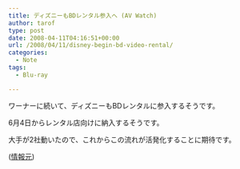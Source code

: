 ```yaml
---
title: ディズニーもBDレンタル参入へ (AV Watch)
author: tarof
type: post
date: 2008-04-11T04:16:51+00:00
url: /2008/04/11/disney-begin-bd-video-rental/
categories:
  - Note
tags:
  - Blu-ray

---
```

ワーナーに続いて、ディズニーもBDレンタルに参入するそうです。
  
6月4日からレンタル店向けに納入するそうです。
  
大手が2社動いたので、これからこの流れが活発化することに期待です。

([情報元][1])

 [1]: http://www.watch.impress.co.jp/av/docs/20080410/wds1.htm